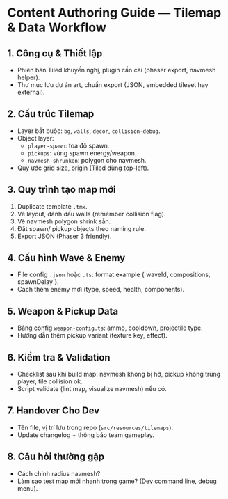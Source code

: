 # Content Authoring Guide — Tilemap & Data Workflow

## 1. Công cụ & Thiết lập
- Phiên bản Tiled khuyến nghị, plugin cần cài (phaser export, navmesh helper).
- Thư mục lưu dự án art, chuẩn export (JSON, embedded tileset hay external).

## 2. Cấu trúc Tilemap
- Layer bắt buộc: `bg`, `walls`, `decor`, `collision-debug`.
- Object layer:
  - `player-spawn`: toạ độ spawn.
  - `pickups`: vùng spawn energy/weapon.
  - `navmesh-shrunken`: polygon cho navmesh.
- Quy ước grid size, origin (Tiled dùng top-left).

## 3. Quy trình tạo map mới
1. Duplicate template `.tmx`.
2. Vẽ layout, đánh dấu walls (remember collision flag).
3. Vẽ navmesh polygon shrink sẵn.
4. Đặt spawn/ pickup objects theo naming rule.
5. Export JSON (Phaser 3 friendly).

## 4. Cấu hình Wave & Enemy
- File config `.json` hoặc `.ts`: format example { waveId, compositions, spawnDelay }.
- Cách thêm enemy mới (type, speed, health, components).

## 5. Weapon & Pickup Data
- Bảng config `weapon-config.ts`: ammo, cooldown, projectile type.
- Hướng dẫn thêm pickup variant (texture key, effect).

## 6. Kiểm tra & Validation
- Checklist sau khi build map: navmesh không bị hở, pickup không trùng player, tile collision ok.
- Script validate (lint map, visualize navmesh) nếu có.

## 7. Handover Cho Dev
- Tên file, vị trí lưu trong repo (`src/resources/tilemaps`).
- Update changelog + thông báo team gameplay.

## 8. Câu hỏi thường gặp
- Cách chỉnh radius navmesh?
- Làm sao test map mới nhanh trong game? (Dev command line, debug menu).
